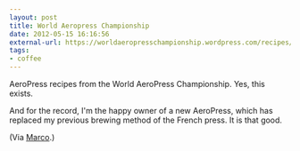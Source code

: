 ```yaml
---
layout: post
title: World Aeropress Championship
date: 2012-05-15 16:16:56
external-url: https://worldaeropresschampionship.wordpress.com/recipes/
tags:
- coffee
---
```


AeroPress recipes from the World AeroPress Championship. Yes, this exists.

And for the record, I'm the happy owner of a new AeroPress, which has replaced my previous brewing method of the French press. It is that good.

(Via [Marco](http://www.marco.org/2012/05/14/world-aeropress-championship-recipe).)
